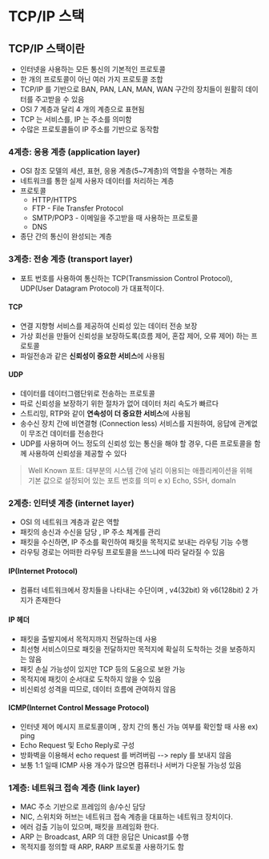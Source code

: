 # TCP/IP 스택

## TCP/IP 스택이란

* 인터넷을 사용하는 모든 통신의 기본적인 프로토콜
* 한 개의 프로토콜이 아닌 여러 가지 프로토콜 조합
* TCP/IP 를 기반으로 BAN, PAN, LAN, MAN, WAN 구간의 장치들이 원활히 데이터를 주고받을 수 있음
* OSI 7 계층과 달리 4 개의 계층으로 표현됨
* TCP 는 서비스를, IP 는 주소를 의미함
* 수많은 프로토콜들이 IP 주소를 기반으로 동작함

### 4계층: 응용 계층 (application layer)

* OSI 참조 모델의 세션, 표현, 응용 계층(5\~7계층)의 역할을 수행하는 계층
* 네트워크를 통한 실제 사용자 데이터를 처리하는 계층
* 프로토콜
  * HTTP/HTTPS
  * FTP - File Transfer Protocol
  * SMTP/POP3 - 이메일을 주고받을 때 사용하는 프로토콜
  * DNS
* 종단 간의 통신이 완성되는 계층

### 3계층: 전송 계층 (transport layer)

* 포트 번호를 사용하여 통신하는 TCP(Transmission Control Protocol), UDP(User Datagram Protocol) 가 대표적이다.

#### TCP

* 연결 지향형 서비스를 제공하여 신뢰성 있는 데이터 전송 보장
* 가상 회선을 만들어 신뢰성을 보장하도록(흐름 제어, 혼잡 제어, 오류 제어) 하는 프로토콜
* 파일전송과 같은 **신뢰성이 중요한 서비스**에 사용됨

#### UDP

* 데이터를 데이터그램단위로 전송하는 프로토콜
* 따로 신뢰성을 보장하기 위한 절차가 없어 데이터 처리 속도가 빠르다
* 스트리밍, RTP와 같이 **연속성이 더 중요한 서비스**에 사용됨
* 송수신 장치 간에 비연결형 (Connection less) 서비스를 지원하여, 응답에 관계없이 무조건 데이터를 전송한다
* UDP를 사용하며 어느 정도의 신뢰성 있는 통신을 해야 할 경우, 다른 프로토콜을 함께 사용하여 신뢰성을 제공할 수 있다

> Well Known 포트: 대부분의 시스템 간에 널리 이용되는 애플리케이션을 위해 기본 값으로 설정되어 있는 포트 번호를 의미 e x) Echo, SSH, domaIn

### 2계층: 인터넷 계층 (internet layer)

* OSI 의 네트워크 계층과 같은 역할
* 패킷의 송신과 수신을 담당 , IP 주소 체계를 관리
* 패킷을 수신하면, IP 주소를 확인하여 패킷을 목적지로 보내는 라우팅 기능 수행
* 라우팅 경로는 어떠한 라우팅 프로토콜을 쓰느냐에 따라 달라질 수 있음

#### IP(Internet Protocol)

* 컴퓨터 네트워크에서 장치들을 나타내는 수단이며 , v4(32bit) 와 v6(128bit) 2 가지가 존재한다

#### IP 헤더

* 패킷을 출발지에서 목적지까지 전달하는데 사용
* 최선형 서비스이므로 패킷을 전달하지만 목적지에 확실히 도착하는 것을 보증하지는 않음
* 패킷 손실 가능성이 있지만 TCP 등의 도움으로 보완 가능
* 목적지에 패킷이 순서대로 도착하지 않을 수 있음
* 비신뢰성 성격을 띠므로, 데이터 흐름에 관여하지 않음

#### ICMP(Internet Control Message Protocol)

* 인터넷 제어 메시지 프로토콜이며 , 장치 간의 통신 가능 여부를 확인할 때 사용 ex) ping
* Echo Request 및 Echo Reply로 구성
* 방화벽을 이용해서 echo request 를 버려버림 --> reply 를 보내지 않음
* 보통 1:1 일때 ICMP 사용 개수가 많으면 컴퓨터나 서버가 다운될 가능성 있음

### 1계층: 네트워크 접속 계층 (link layer)

* MAC 주소 기반으로 프레임의 송/수신 담당
* NIC, 스위치와 허브는 네트워크 접속 계층을 대표하는 네트워크 장치이다.
* 에러 검출 기능이 있으며, 패킷을 프레임화 한다.
* ARP 는 Broadcast, ARP 의 대한 응답은 Unicast를 수행
* 목적지를 정의할 때 ARP, RARP 프로토콜 사용하기도 함
